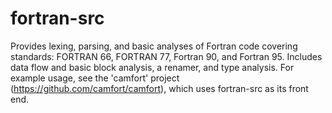 # fortran-src

Provides lexing, parsing, and basic analyses of Fortran code covering standards:
FORTRAN 66, FORTRAN 77, Fortran 90, and Fortran 95. Includes data flow and basic
block analysis, a renamer, and type analysis. For example usage, see the
'camfort' project (https://github.com/camfort/camfort), which uses fortran-src
as its front end.
